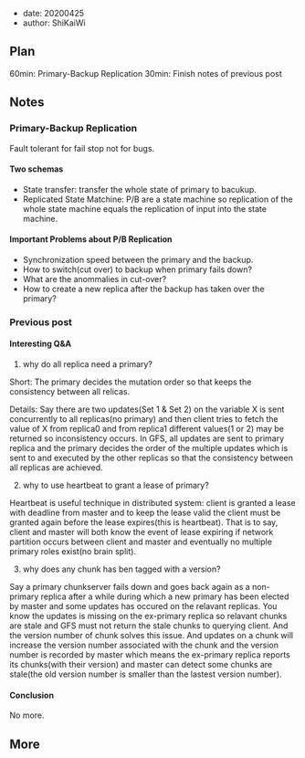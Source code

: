 - date: 20200425 
- author: ShiKaiWi

## Plan
60min: Primary-Backup Replication
30min: Finish notes of previous post

## Notes
### Primary-Backup Replication
Fault tolerant for fail stop not for bugs.

#### Two schemas
- State transfer: transfer the whole state of primary to bacukup.
- Replicated State Matchine: P/B are a state machine so replication of the whole state machine equals the replication of input into the state machine.

#### Important Problems about P/B Replication
- Synchronization speed between the primary and the backup.
- How to switch(cut over) to backup when primary fails down?
- What are the anommalies in cut-over?
- How to create a new replica after the backup has taken over the primary?

### Previous post
#### Interesting Q&A
1. why do all replica need a primary?

Short: The primary decides the mutation order so that keeps the consistency between all relicas.

Details: Say there are two updates(Set 1 & Set 2) on the variable X is sent concurrently to all replicas(no primary) and then client tries to fetch the value of X from replica0 and from replica1 different values(1 or 2) may be returned so inconsistency occurs. In GFS, all updates are sent to primary replica and the primary decides the order of the multiple updates which is sent to and executed by the other replicas so that the consistency between all replicas are achieved.
       
2. why to use heartbeat to grant a lease of primary?

Heartbeat is useful technique in distributed system: client is granted a lease with deadline from master and to keep the lease valid the client must be granted again before the lease expires(this is heartbeat). That is to say, client and master will both know the event of lease expiring if network partition occurs between client and master and eventually no multiple primary roles exist(no brain split).

3. why does any chunk has ben tagged with a version? 

Say a primary chunkserver fails down and goes back again as a non-primary replica after a while during which a new primary has been elected by master and some updates has occured on the relavant replicas. You know the updates is missing on the ex-primary replica so relavant chunks are stale and GFS must not return the stale chunks to querying client. And the version number of chunk solves this issue. And updates on a chunk will increase the version number associated with the chunk and the version number is recorded by master which means the ex-primary replica reports its chunks(with their version) and master can detect some chunks are stale(the old version number is smaller than the lastest version number).


#### Conclusion
No more.


## More
